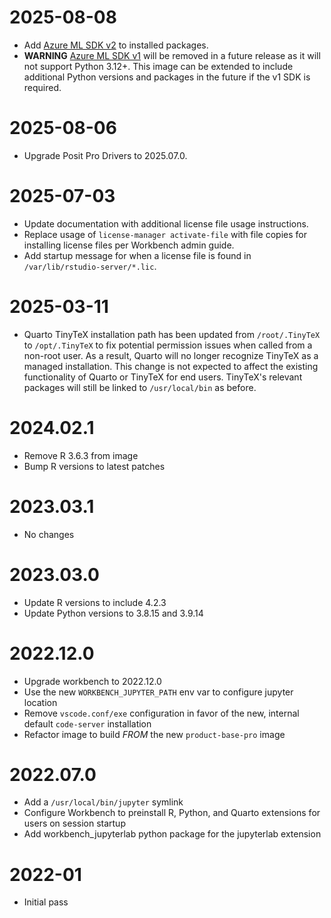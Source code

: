 # 2025-08-08

- Add [Azure ML SDK v2](https://learn.microsoft.com/en-us/python/api/overview/azure/ai-ml-readme?view=azure-python&viewFallbackFrom=azure-ml-py) to installed packages.
- **WARNING** [Azure ML SDK v1](https://learn.microsoft.com/en-us/python/api/overview/azure/ml/?view=azure-ml-py) will
  be removed in a future release as it will not support Python 3.12+. This image can be extended to include additional
  Python versions and packages in the future if the v1 SDK is required.

# 2025-08-06

- Upgrade Posit Pro Drivers to 2025.07.0.

# 2025-07-03

- Update documentation with additional license file usage instructions.
- Replace usage of `license-manager activate-file` with file copies for installing license files per Workbench admin
  guide.
- Add startup message for when a license file is found in `/var/lib/rstudio-server/*.lic`.

# 2025-03-11

- Quarto TinyTeX installation path has been updated from `/root/.TinyTeX` to `/opt/.TinyTeX` to fix potential permission
  issues when called from a non-root user. As a result, Quarto will no longer recognize TinyTeX as a managed
  installation. This change is not expected to affect the existing functionality of Quarto or TinyTeX for end users.
  TinyTeX's relevant packages will still be linked to `/usr/local/bin` as before.

# 2024.02.1
- Remove R 3.6.3 from image
- Bump R versions to latest patches

# 2023.03.1
- No changes

# 2023.03.0

- Update R versions to include 4.2.3
- Update Python versions to 3.8.15 and 3.9.14

# 2022.12.0

- Upgrade workbench to 2022.12.0
- Use the new `WORKBENCH_JUPYTER_PATH` env var to configure jupyter location
- Remove `vscode.conf/exe` configuration in favor of the new, internal default `code-server` installation
- Refactor image to build _FROM_ the new `product-base-pro` image

# 2022.07.0

- Add a `/usr/local/bin/jupyter` symlink
- Configure Workbench to preinstall R, Python, and Quarto extensions for users on session startup
- Add workbench_jupyterlab python package for the jupyterlab extension

# 2022-01

- Initial pass
